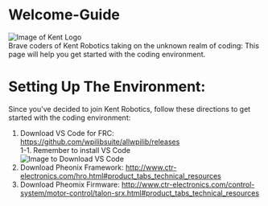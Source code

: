 # Welcome-Guide
![Image of Kent Logo](https://www.kent-school.edu/sites/default/files/styles/schoolyard_core_800_width/public/theme/logo.png) </br>
Brave coders of Kent Robotics taking on the unknown realm of coding: This page will help you get started with the coding environment. 

# Setting Up The Environment:
Since you've decided to join Kent Robotics, follow these directions to get started with the coding environment:

1. Download VS Code for FRC: https://github.com/wpilibsuite/allwpilib/releases </br>
 1-1. Remember to install VS Code </br>
 ![Image to Download VS Code](https://docs.wpilib.org/en/stable/_images/ExecuteInstall.png)
2. Download Pheonix Framework: http://www.ctr-electronics.com/hro.html#product_tabs_technical_resources
3. Download Pheomix Firmware: http://www.ctr-electronics.com/control-system/motor-control/talon-srx.html#product_tabs_technical_resources

